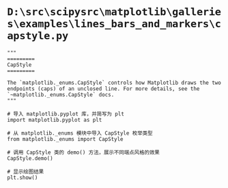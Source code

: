 # `D:\src\scipysrc\matplotlib\galleries\examples\lines_bars_and_markers\capstyle.py`

```
"""
=========
CapStyle
=========

The `matplotlib._enums.CapStyle` controls how Matplotlib draws the two
endpoints (caps) of an unclosed line. For more details, see the
`~matplotlib._enums.CapStyle` docs.
"""

# 导入 matplotlib.pyplot 库，并简写为 plt
import matplotlib.pyplot as plt

# 从 matplotlib._enums 模块中导入 CapStyle 枚举类型
from matplotlib._enums import CapStyle

# 调用 CapStyle 类的 demo() 方法，展示不同端点风格的效果
CapStyle.demo()

# 显示绘图结果
plt.show()
```